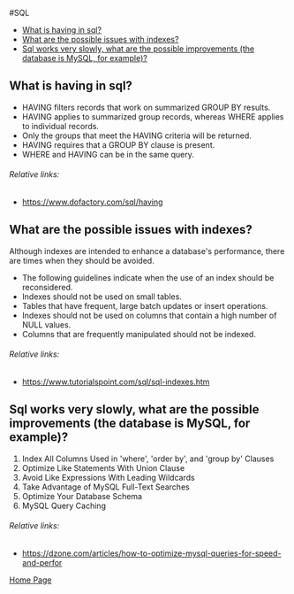 #SQL
- [What is having in sql?](#what-is-having-in-sql)
- [What are the possible issues with indexes?](#what-are-the-possible-issues-with-indexes)
- [Sql works very slowly, what are the possible improvements (the database is MySQL, for example)?](#sql-works-very-slowly-what-are-the-possible-improvements-the-database-is-mysql-for-example)

## What is having in sql?
+ HAVING filters records that work on summarized GROUP BY results.
+ HAVING applies to summarized group records, whereas WHERE applies to individual records.
+ Only the groups that meet the HAVING criteria will be returned.
+ HAVING requires that a GROUP BY clause is present.
+ WHERE and HAVING can be in the same query.
###### Relative links:
+ https://www.dofactory.com/sql/having

## What are the possible issues with indexes?
Although indexes are intended to enhance a database's performance, there are times when they should be avoided.
+ The following guidelines indicate when the use of an index should be reconsidered.
+ Indexes should not be used on small tables.
+ Tables that have frequent, large batch updates or insert operations.
+ Indexes should not be used on columns that contain a high number of NULL values.
+ Columns that are frequently manipulated should not be indexed.
###### Relative links:
+ https://www.tutorialspoint.com/sql/sql-indexes.htm

## Sql works very slowly, what are the possible improvements (the database is MySQL, for example)?
1. Index All Columns Used in 'where', 'order by', and 'group by' Clauses
2. Optimize Like Statements With Union Clause
3. Avoid Like Expressions With Leading Wildcards
4. Take Advantage of MySQL Full-Text Searches
5. Optimize Your Database Schema
6. MySQL Query Caching
###### Relative links:
- https://dzone.com/articles/how-to-optimize-mysql-queries-for-speed-and-perfor

[Home Page](README.md)

